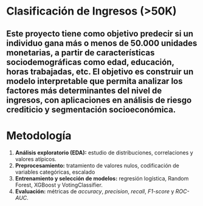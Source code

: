 
# Clasificación de Ingresos (>50K)

Este proyecto tiene como objetivo predecir si un individuo gana más o menos de 50.000 unidades monetarias, a partir de características sociodemográficas como edad, educación, horas trabajadas, etc. El objetivo es construir un modelo interpretable que permita analizar los factores más determinantes del nivel de ingresos, con aplicaciones en análisis de riesgo crediticio y segmentación socioeconómica.
---

# Metodología

1. **Análisis exploratorio (EDA):** estudio de distribuciones, correlaciones y valores atípicos.  
2. **Preprocesamiento:** tratamiento de valores nulos, codificación de variables categóricas, escalado 
3. **Entrenamiento y selección de modelos:** regresión logística, Random Forest, XGBoost y VotingClassifier.  
4. **Evaluación:** métricas de *accuracy*, *precision*, *recall*, *F1-score* y *ROC-AUC*.  
